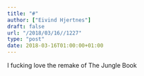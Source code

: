 ```yaml
---
title: "#"
author: ["Eivind Hjertnes"]
draft: false
url: "/2018/03/16//1227"
type: "post"
date: 2018-03-16T01:00:00+01:00
---
```


I fucking love the remake of The Jungle Book
